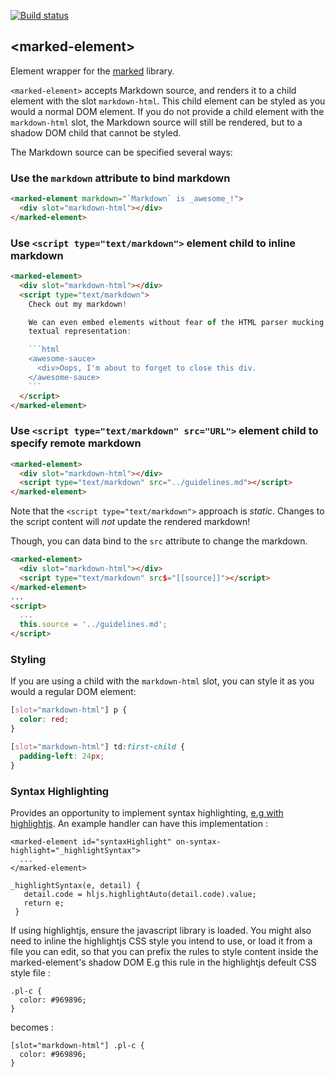 
<!---

This README is automatically generated from the comments in these files:
marked-element.html

Edit those files, and our readme bot will duplicate them over here!
Edit this file, and the bot will squash your changes :)

The bot does some handling of markdown. Please file a bug if it does the wrong
thing! https://github.com/PolymerLabs/tedium/issues

-->

[![Build status](https://travis-ci.org/PolymerElements/marked-element.svg?branch=master)](https://travis-ci.org/PolymerElements/marked-element)


## &lt;marked-element&gt;

Element wrapper for the [marked](https://github.com/chjj/marked) library.

`<marked-element>` accepts Markdown source, and renders it to a child
element with the slot `markdown-html`. This child element can be styled
as you would a normal DOM element. If you do not provide a child element
with the `markdown-html` slot, the Markdown source will still be rendered,
but to a shadow DOM child that cannot be styled.

The Markdown source can be specified several ways:

### Use the `markdown` attribute to bind markdown

```html
<marked-element markdown="`Markdown` is _awesome_!">
  <div slot="markdown-html"></div>
</marked-element>
```

### Use `<script type="text/markdown">` element child to inline markdown

```html
<marked-element>
  <div slot="markdown-html"></div>
  <script type="text/markdown">
    Check out my markdown!

    We can even embed elements without fear of the HTML parser mucking up their
    textual representation:

    ```html
    <awesome-sauce>
      <div>Oops, I'm about to forget to close this div.
    </awesome-sauce>
    ```
  </script>
</marked-element>
```

### Use `<script type="text/markdown" src="URL">` element child to specify remote markdown

```html
<marked-element>
  <div slot="markdown-html"></div>
  <script type="text/markdown" src="../guidelines.md"></script>
</marked-element>
```

Note that the `<script type="text/markdown">` approach is *static*. Changes to
the script content will *not* update the rendered markdown!

Though, you can data bind to the `src` attribute to change the markdown.

```html
<marked-element>
  <div slot="markdown-html"></div>
  <script type="text/markdown" src$="[[source]]"></script>
</marked-element>
...
<script>
  ...
  this.source = '../guidelines.md';
</script>
```

### Styling

If you are using a child with the `markdown-html` slot, you can style it
as you would a regular DOM element:

```css
[slot="markdown-html"] p {
  color: red;
}

[slot="markdown-html"] td:first-child {
  padding-left: 24px;
}
```

### Syntax Highlighting
Provides an opportunity to implement syntax highlighting, [e.g with highlightjs](https://highlightjs.org/).
An example handler can have this implementation : 
```
<marked-element id="syntaxHighlight" on-syntax-highlight="_highlightSyntax">
  ...
</marked-element>
```

```
_highlightSyntax(e, detail) {
   detail.code = hljs.highlightAuto(detail.code).value;
   return e;
 }
```
If using highlightjs, ensure the javascript library is loaded. You might also
need to inline the highlightjs CSS style you intend to use, or load it from a file
you can edit, so that you can prefix the rules to style content inside the marked-element's shadow DOM
E.g this rule in the highlightjs defeult CSS style file : 
```
.pl-c {
  color: #969896;
} 
```
becomes :
``` 
[slot="markdown-html"] .pl-c {
  color: #969896;
} 
```